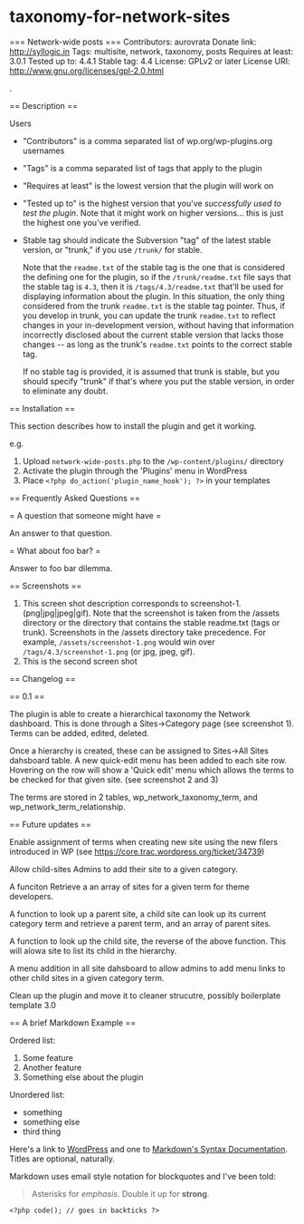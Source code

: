 # taxonomy-for-network-sites
=== Network-wide posts ===
Contributors: aurovrata
Donate link: http://syllogic.in
Tags: multisite, network, taxonomy, posts
Requires at least: 3.0.1
Tested up to: 4.4.1
Stable tag: 4.4
License: GPLv2 or later
License URI: http://www.gnu.org/licenses/gpl-2.0.html

.

== Description ==

Users

*   "Contributors" is a comma separated list of wp.org/wp-plugins.org usernames
*   "Tags" is a comma separated list of tags that apply to the plugin
*   "Requires at least" is the lowest version that the plugin will work on
*   "Tested up to" is the highest version that you've *successfully used to test the plugin*. Note that it might work on
higher versions... this is just the highest one you've verified.
*   Stable tag should indicate the Subversion "tag" of the latest stable version, or "trunk," if you use `/trunk/` for
stable.

    Note that the `readme.txt` of the stable tag is the one that is considered the defining one for the plugin, so
if the `/trunk/readme.txt` file says that the stable tag is `4.3`, then it is `/tags/4.3/readme.txt` that'll be used
for displaying information about the plugin.  In this situation, the only thing considered from the trunk `readme.txt`
is the stable tag pointer.  Thus, if you develop in trunk, you can update the trunk `readme.txt` to reflect changes in
your in-development version, without having that information incorrectly disclosed about the current stable version
that lacks those changes -- as long as the trunk's `readme.txt` points to the correct stable tag.

    If no stable tag is provided, it is assumed that trunk is stable, but you should specify "trunk" if that's where
you put the stable version, in order to eliminate any doubt.

== Installation ==

This section describes how to install the plugin and get it working.

e.g.

1. Upload `network-wide-posts.php` to the `/wp-content/plugins/` directory
1. Activate the plugin through the 'Plugins' menu in WordPress
1. Place `<?php do_action('plugin_name_hook'); ?>` in your templates

== Frequently Asked Questions ==

= A question that someone might have =

An answer to that question.

= What about foo bar? =

Answer to foo bar dilemma.

== Screenshots ==

1. This screen shot description corresponds to screenshot-1.(png|jpg|jpeg|gif). Note that the screenshot is taken from
the /assets directory or the directory that contains the stable readme.txt (tags or trunk). Screenshots in the /assets
directory take precedence. For example, `/assets/screenshot-1.png` would win over `/tags/4.3/screenshot-1.png`
(or jpg, jpeg, gif).
2. This is the second screen shot

== Changelog ==

== 0.1 ==

The plugin is able to create a hierarchical taxonomy the Network dashboard.  This is done through a Sites->Category page (see screenshot 1).  
Terms can be added, edited, deleted.

Once a hierarchy is created, these can be assigned to Sites->All Sites dahsboard table.  A new quick-edit menu has been added to each site row.
Hovering on the row will show a 'Quick edit' menu which allows the terms to be checked for that given site. (see screenshot 2 and 3)

The terms are stored in 2 tables, wp_network_taxonomy_term, and wp_network_term_relationship.

== Future updates ==

Enable assignment of terms when creating new site using the new filers introduced in WP (see https://core.trac.wordpress.org/ticket/34739)

Allow child-sites Admins to add their site to a given category.

A funciton Retrieve a an array of sites for a given term for theme developers.

A function to look up a parent site, a child site can look up its current category term and retrieve a parent term, 
and an array of parent sites.

A function to look up the child site, the reverse of the above function.  This will alowa site to list its child in the hierarchy.

A menu addition in all site dahsboard to allow admins to add menu links to other child sites in a given category term.

Clean up the plugin and move it to cleaner strucutre, possibly boilerplate template 3.0



== A brief Markdown Example ==

Ordered list:

1. Some feature
1. Another feature
1. Something else about the plugin

Unordered list:

* something
* something else
* third thing

Here's a link to [WordPress](http://wordpress.org/ "Your favorite software") and one to [Markdown's Syntax Documentation][markdown syntax].
Titles are optional, naturally.

[markdown syntax]: http://daringfireball.net/projects/markdown/syntax
            "Markdown is what the parser uses to process much of the readme file"

Markdown uses email style notation for blockquotes and I've been told:
> Asterisks for *emphasis*. Double it up  for **strong**.

`<?php code(); // goes in backticks ?>`
